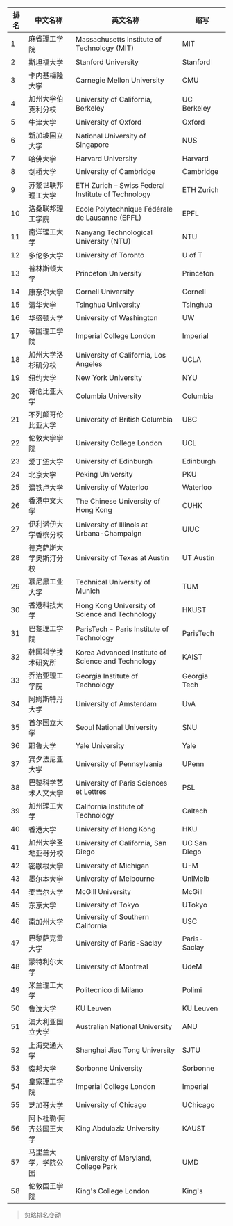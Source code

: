 
| 排名 | 中文名称 | 英文名称 | 缩写 |
| --- | --- | --- | --- |
| 1 | 麻省理工学院 | Massachusetts Institute of Technology (MIT) | MIT |
| 2 | 斯坦福大学 | Stanford University | Stanford |
| 3 | 卡内基梅隆大学 | Carnegie Mellon University | CMU |
| 4 | 加州大学伯克利分校 | University of California, Berkeley | UC Berkeley |
| 5 | 牛津大学 | University of Oxford | Oxford |
| 6 | 新加坡国立大学 | National University of Singapore | NUS |
| 7 | 哈佛大学 | Harvard University | Harvard |
| 8 | 剑桥大学 | University of Cambridge | Cambridge |
| 9 | 苏黎世联邦理工大学 | ETH Zurich – Swiss Federal Institute of Technology | ETH Zurich |
| 10 | 洛桑联邦理工学院 | École Polytechnique Fédérale de Lausanne (EPFL) | EPFL |
| 11 | 南洋理工大学 | Nanyang Technological University (NTU) | NTU |
| 12 | 多伦多大学 | University of Toronto | U of T |
| 13 | 普林斯顿大学 | Princeton University | Princeton |
| 14 | 康奈尔大学 | Cornell University | Cornell |
| 15 | 清华大学 | Tsinghua University | Tsinghua |
| 16 | 华盛顿大学 | University of Washington | UW |
| 17 | 帝国理工学院 | Imperial College London | Imperial |
| 18 | 加州大学洛杉矶分校 | University of California, Los Angeles | UCLA |
| 19 | 纽约大学 | New York University | NYU |
| 20 | 哥伦比亚大学 | Columbia University | Columbia |
| 21 | 不列颠哥伦比亚大学 | University of British Columbia | UBC |
| 22 | 伦敦大学学院 | University College London | UCL |
| 23 | 爱丁堡大学 | University of Edinburgh | Edinburgh |
| 24 | 北京大学 | Peking University | PKU |
| 25 | 滑铁卢大学 | University of Waterloo | Waterloo |
| 26 | 香港中文大学 | The Chinese University of Hong Kong | CUHK |
| 27 | 伊利诺伊大学香槟分校 | University of Illinois at Urbana-Champaign | UIUC |
| 28 | 德克萨斯大学奥斯汀分校 | University of Texas at Austin | UT Austin |
| 29 | 慕尼黑工业大学 | Technical University of Munich | TUM |
| 30 | 香港科技大学 | Hong Kong University of Science and Technology | HKUST |
| 31 | 巴黎理工学院 | ParisTech - Paris Institute of Technology | ParisTech |
| 32 | 韩国科学技术研究所 | Korea Advanced Institute of Science and Technology | KAIST |
| 33 | 乔治亚理工学院 | Georgia Institute of Technology | Georgia Tech |
| 34 | 阿姆斯特丹大学 | University of Amsterdam | UvA |
| 35 | 首尔国立大学 | Seoul National University | SNU |
| 36 | 耶鲁大学 | Yale University | Yale |
| 37 | 宾夕法尼亚大学 | University of Pennsylvania | UPenn |
| 38 | 巴黎科学艺术人文大学 | University of Paris Sciences et Lettres | PSL |
| 39 | 加州理工大学 | California Institute of Technology | Caltech |
| 40 | 香港大学 | University of Hong Kong | HKU |
| 41 | 加州大学圣地亚哥分校 | University of California, San Diego | UC San Diego |
| 42 | 密歇根大学 | University of Michigan | U-M |
| 43 | 墨尔本大学 | University of Melbourne | UniMelb |
| 44 | 麦吉尔大学 | McGill University | McGill |
| 45 | 东京大学 | University of Tokyo | UTokyo |
| 46 | 南加州大学 | University of Southern California | USC |
| 47 | 巴黎萨克雷大学 | University of Paris-Saclay | Paris-Saclay |
| 48 | 蒙特利尔大学 | University of Montreal | UdeM |
| 49 | 米兰理工大学 | Politecnico di Milano | Polimi |
| 50 | 鲁汶大学 | KU Leuven | KU Leuven |
| 51 | 澳大利亚国立大学 | Australian National University | ANU |
| 52 | 上海交通大学 | Shanghai Jiao Tong University | SJTU |
| 53 | 索邦大学 | Sorbonne University | Sorbonne |
| 54 | 皇家理工学院 | Imperial College London | Imperial |
| 55 | 芝加哥大学 | University of Chicago | UChicago |
| 56 | 阿卜杜勒·阿齐兹国王大学 | King Abdulaziz University | KAUST |
| 57 | 马里兰大学，学院公园 | University of Maryland, College Park | UMD |
| 58 | 伦敦国王学院 | King's College London | King's |

> 忽略排名变动

